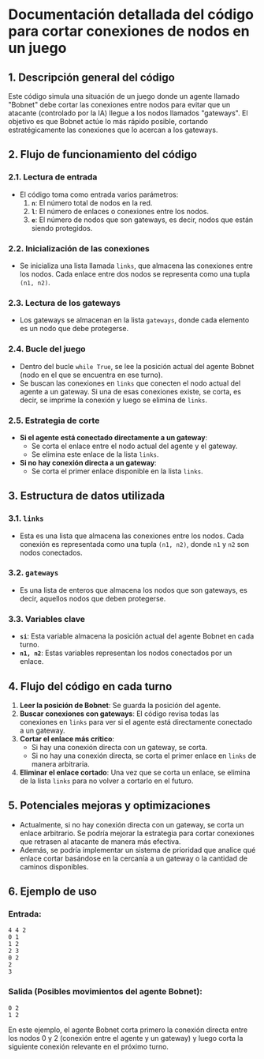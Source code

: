 
# Documentación detallada del código para cortar conexiones de nodos en un juego

## 1. Descripción general del código

Este código simula una situación de un juego donde un agente llamado "Bobnet" debe cortar las conexiones entre nodos para evitar que un atacante (controlado por la IA) llegue a los nodos llamados "gateways". El objetivo es que Bobnet actúe lo más rápido posible, cortando estratégicamente las conexiones que lo acercan a los gateways.

## 2. Flujo de funcionamiento del código

### 2.1. Lectura de entrada
- El código toma como entrada varios parámetros:
  1. **`n`**: El número total de nodos en la red.
  2. **`l`**: El número de enlaces o conexiones entre los nodos.
  3. **`e`**: El número de nodos que son gateways, es decir, nodos que están siendo protegidos.

### 2.2. Inicialización de las conexiones
- Se inicializa una lista llamada `links`, que almacena las conexiones entre los nodos. Cada enlace entre dos nodos se representa como una tupla `(n1, n2)`.

### 2.3. Lectura de los gateways
- Los gateways se almacenan en la lista `gateways`, donde cada elemento es un nodo que debe protegerse.

### 2.4. Bucle del juego
- Dentro del bucle `while True`, se lee la posición actual del agente Bobnet (nodo en el que se encuentra en ese turno).
- Se buscan las conexiones en `links` que conecten el nodo actual del agente a un gateway. Si una de esas conexiones existe, se corta, es decir, se imprime la conexión y luego se elimina de `links`.

### 2.5. Estrategia de corte
- **Si el agente está conectado directamente a un gateway**:
  - Se corta el enlace entre el nodo actual del agente y el gateway.
  - Se elimina este enlace de la lista `links`.
- **Si no hay conexión directa a un gateway**:
  - Se corta el primer enlace disponible en la lista `links`.

## 3. Estructura de datos utilizada

### 3.1. `links`
- Esta es una lista que almacena las conexiones entre los nodos. Cada conexión es representada como una tupla `(n1, n2)`, donde `n1` y `n2` son nodos conectados.

### 3.2. `gateways`
- Es una lista de enteros que almacena los nodos que son gateways, es decir, aquellos nodos que deben protegerse.

### 3.3. Variables clave
- **`si`**: Esta variable almacena la posición actual del agente Bobnet en cada turno.
- **`n1, n2`**: Estas variables representan los nodos conectados por un enlace.

## 4. Flujo del código en cada turno

1. **Leer la posición de Bobnet**: Se guarda la posición del agente.
2. **Buscar conexiones con gateways**: El código revisa todas las conexiones en `links` para ver si el agente está directamente conectado a un gateway.
3. **Cortar el enlace más crítico**:
   - Si hay una conexión directa con un gateway, se corta.
   - Si no hay una conexión directa, se corta el primer enlace en `links` de manera arbitraria.
4. **Eliminar el enlace cortado**: Una vez que se corta un enlace, se elimina de la lista `links` para no volver a cortarlo en el futuro.

## 5. Potenciales mejoras y optimizaciones

- Actualmente, si no hay conexión directa con un gateway, se corta un enlace arbitrario. Se podría mejorar la estrategia para cortar conexiones que retrasen al atacante de manera más efectiva.
- Además, se podría implementar un sistema de prioridad que analice qué enlace cortar basándose en la cercanía a un gateway o la cantidad de caminos disponibles.

## 6. Ejemplo de uso

### Entrada:
```
4 4 2
0 1
1 2
2 3
0 2
2
3
```

### Salida (Posibles movimientos del agente Bobnet):
```
0 2
1 2
```

En este ejemplo, el agente Bobnet corta primero la conexión directa entre los nodos 0 y 2 (conexión entre el agente y un gateway) y luego corta la siguiente conexión relevante en el próximo turno.

